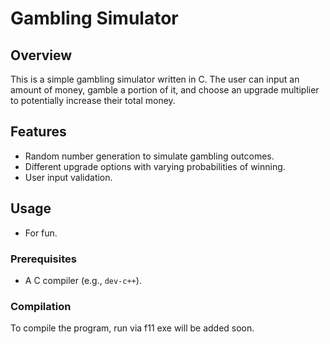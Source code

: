 # Gambling Simulator

## Overview

This is a simple gambling simulator written in C. The user can input an amount of money, gamble a portion of it, and choose an upgrade multiplier to potentially increase their total money.

## Features

- Random number generation to simulate gambling outcomes.
- Different upgrade options with varying probabilities of winning.
- User input validation.

## Usage
- For fun.
### Prerequisites

- A C compiler (e.g., `dev-c++`).

### Compilation

To compile the program, run via f11 exe will be added soon.
